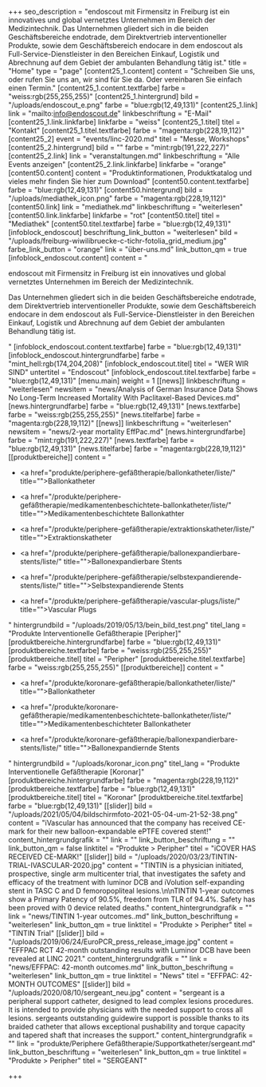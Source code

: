 +++
seo_description = "endoscout  mit Firmensitz in Freiburg ist ein innovatives und global vernetztes Unternehmen im Bereich der Medizintechnik.  Das Unternehmen gliedert sich in die beiden Geschäftsbereiche endotrade, dem Direktvertrieb interventioneller Produkte, sowie dem Geschäftsbereich endocare in dem endoscout als Full-Service-Dienstleister in den Bereichen Einkauf, Logistik und Abrechnung auf dem Gebiet der ambulanten Behandlung tätig ist."
title = "Home"
type = "page"
[content25_1.content]
content = "Schreiben Sie uns, oder rufen Sie uns an, wir sind für Sie da. Oder vereinbaren Sie einfach einen Termin."
[content25_1.content.textfarbe]
farbe = "weiss:rgb(255,255,255)"
[content25_1.hintergrund]
bild = "/uploads/endoscout_e.png"
farbe = "blue:rgb(12,49,131)"
[content25_1.link]
link = "mailto:info@endoscout.de"
linkbeschriftung = "E-Mail"
[content25_1.link.linkfarbe]
linkfarbe = "weiss"
[content25_1.titel]
titel = "Kontakt"
[content25_1.titel.textfarbe]
farbe = "magenta:rgb(228,19,112)"
[content25_2]
event = "events/linc-2020.md"
titel = "Messe, Workshops"
[content25_2.hintergrund]
bild = ""
farbe = "mint:rgb(191,222,227)"
[content25_2.link]
link = "veranstaltungen.md"
linkbeschriftung = "Alle Events anzeigen"
[content25_2.link.linkfarbe]
linkfarbe = "orange"
[content50.content]
content = "Produktinformationen, Produktkatalog und vieles mehr finden Sie hier zum Download"
[content50.content.textfarbe]
farbe = "blue:rgb(12,49,131)"
[content50.hintergrund]
bild = "/uploads/mediathek_icon.png"
farbe = "magenta:rgb(228,19,112)"
[content50.link]
link = "mediathek.md"
linkbeschriftung = "weiterlesen"
[content50.link.linkfarbe]
linkfarbe = "rot"
[content50.titel]
titel = "Mediathek"
[content50.titel.textfarbe]
farbe = "blue:rgb(12,49,131)"
[infoblock_endoscout]
beschriftung_link_button = "weiterlesen"
bild = "/uploads/freiburg-wiwilibruecke-c-tichr-fotolia_grid_medium.jpg"
farbe_link_button = "orange"
link = "über-uns.md"
link_button_qm = true
[infoblock_endoscout.content]
content = "<p>endoscout mit Firmensitz in Freiburg ist ein innovatives und global vernetztes Unternehmen im Bereich der Medizintechnik.</p><p>Das Unternehmen gliedert sich in die beiden Geschäftsbereiche endotrade, dem Direktvertrieb interventioneller Produkte, sowie dem Geschäftsbereich endocare in dem endoscout als Full-Service-Dienstleister in den Bereichen Einkauf, Logistik und Abrechnung auf dem Gebiet der ambulanten Behandlung tätig ist.</p>"
[infoblock_endoscout.content.textfarbe]
farbe = "blue:rgb(12,49,131)"
[infoblock_endoscout.hintergrundfarbe]
farbe = "mint_hell:rgb(174,204,208)"
[infoblock_endoscout.titel]
titel = "WER WIR SIND"
untertitel = "Endoscout"
[infoblock_endoscout.titel.textfarbe]
farbe = "blue:rgb(12,49,131)"
[menu.main]
weight = 1
[[news]]
linkbeschriftung = "weiterlesen"
newsitem = "news/Analysis of German Insurance Data Shows No Long-Term Increased Mortality With Paclitaxel-Based Devices.md"
[news.hintergrundfarbe]
farbe = "blue:rgb(12,49,131)"
[news.textfarbe]
farbe = "weiss:rgb(255,255,255)"
[news.titelfarbe]
farbe = "magenta:rgb(228,19,112)"
[[news]]
linkbeschriftung = "weiterlesen"
newsitem = "news/2-year mortality EffPac.md"
[news.hintergrundfarbe]
farbe = "mint:rgb(191,222,227)"
[news.textfarbe]
farbe = "blue:rgb(12,49,131)"
[news.titelfarbe]
farbe = "magenta:rgb(228,19,112)"
[[produktbereiche]]
content = "<ul><li><p><a href=\"produkte/periphere-gefäßtherapie/ballonkatheter/liste/\" title=\"\">Ballonkatheter</a></p></li><li><p><a href=\"/produkte/periphere-gefäßtherapie/medikamentenbeschichtete-ballonkatheter/liste/\" title=\"\">Medikamentenbeschichtete Ballonkathter</a></p></li><li><p><a href=\"/produkte/periphere-gefäßtherapie/extraktionskatheter/liste/\" title=\"\">Extraktionskatheter</a></p></li><li><p><a href=\"/produkte/periphere-gefäßtherapie/ballonexpandierbare-stents/liste/\" title=\"\">Ballonexpandierbare Stents</a></p></li><li><p><a href=\"/produkte/periphere-gefäßtherapie/selbstexpandierende-stents/liste/\" title=\"\">Selbstexpandierende Stents</a></p></li><li><p><a href=\"/produkte/periphere-gefäßtherapie/vascular-plugs/liste/\" title=\"\">Vascular Plugs</a></p></li></ul>"
hintergrundbild = "/uploads/2019/05/13/bein_bild_test.png"
titel_lang = "Produkte Interventionelle Gefäßtherapie [Peripher]"
[produktbereiche.hintergrundfarbe]
farbe = "blue:rgb(12,49,131)"
[produktbereiche.textfarbe]
farbe = "weiss:rgb(255,255,255)"
[produktbereiche.titel]
titel = "Peripher"
[produktbereiche.titel.textfarbe]
farbe = "weiss:rgb(255,255,255)"
[[produktbereiche]]
content = "<ul><li><p><a href=\"/produkte/koronare-gefäßtherapie/ballonkatheter/liste/\" title=\"\">Ballonkatheter</a></p></li><li><p><a href=\"/produkte/koronare-gefäßtherapie/medikamentenbeschichtete-ballonkatheter/liste/\" title=\"\">Medikamentenbeschichteter Ballonkatheter</a></p></li><li><p><a href=\"/produkte/koronare-gefäßtherapie/ballonexpandierbare-stents/liste/\" title=\"\">Ballonexpandiernde Stents</a></p></li></ul>"
hintergrundbild = "/uploads/koronar_icon.png"
titel_lang = "Produkte Interventionelle Gefäßtherapie [Koronar]"
[produktbereiche.hintergrundfarbe]
farbe = "magenta:rgb(228,19,112)"
[produktbereiche.textfarbe]
farbe = "blue:rgb(12,49,131)"
[produktbereiche.titel]
titel = "Koronar"
[produktbereiche.titel.textfarbe]
farbe = "blue:rgb(12,49,131)"
[[slider]]
bild = "/uploads/2021/05/04/bildschirmfoto-2021-05-04-um-21-52-38.png"
content = "iVascular has announced that the company has received CE-mark for their new balloon-expandable ePTFE covered stent!"
content_hintergrundgrafik = ""
link = ""
link_button_beschriftung = ""
link_button_qm = false
linktitel = "Produkte > Peripher"
titel = "iCOVER HAS RECEIVED CE-MARK!"
[[slider]]
bild = "/uploads/2020/03/23/TINTIN-TRIAL-IVASCULAR-2020.jpg"
content = "TINTIN is a physician initiated, prospective, single arm multicenter trial, that investigates the safety and efficacy of the treatment with luminor DCB and iVolution self-expanding stent in TASC C and D femoropopliteal lesions.\n\nTINTIN 1-year outcomes show a Primary Patency of 90.5%, freedom from TLR of 94.4%. Safety has been proved with 0 device related deaths."
content_hintergrundgrafik = ""
link = "news/TINTIN 1-year outcomes..md"
link_button_beschriftung = "weiterlesen"
link_button_qm = true
linktitel = "Produkte > Peripher"
titel = "TINTIN Trial"
[[slider]]
bild = "/uploads/2019/06/24/EuroPCR_press_release_image.jpg"
content = "EFFPAC RCT 42-month outstanding results with Luminor DCB have been revealed at LINC 2021."
content_hintergrundgrafik = ""
link = "news/EFFPAC: 42-month outcomes.md"
link_button_beschriftung = "weiterlesen"
link_button_qm = true
linktitel = "News"
titel = "EFFPAC: 42-MONTH OUTCOMES"
[[slider]]
bild = "/uploads/2020/08/10/sergeant_neu.jpg"
content = "sergeant is a peripheral support catheter, designed to lead complex lesions procedures. It is intended to provide physicians with the needed support to cross all lesions. sergeants outstanding guidewire support is possible thanks to its braided catheter that allows exceptional pushability and torque capacity and tapered shaft that increases the support."
content_hintergrundgrafik = ""
link = "produkte/Periphere Gefäßtherapie/Supportkatheter/sergeant.md"
link_button_beschriftung = "weiterlesen"
link_button_qm = true
linktitel = "Produkte > Peripher"
titel = "SERGEANT"

+++
